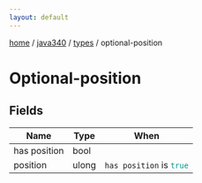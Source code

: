 ```yaml
---
layout: default
---
```


[home](/)  /  [java340](/protocol/java340)  /  [types](/protocol/java340/types)  /  optional-position

# Optional-position

## Fields

Name | Type | When
---|---|:---:
has position | bool | 
position | ulong | <code>has position</code> is <code><span style="color:#009688">true</span></code>

